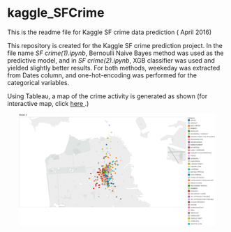 # kaggle_SFCrime
This is the readme file for Kaggle SF crime data prediction ( April 2016)
 
<p>This repository is created for the Kaggle SF crime prediction project. In the file name <i>SF crime(1).ipynb</i>, Bernoulli Naive Bayes method was used as the predictive model, and 
in <i>SF crime(2).ipynb</i>, XGB classifier was used and yielded slightly better results. For both methods, weekeday was extracted from Dates column, and one-hot-encoding was performed for the 
categorical variables.</p>

<p> Using Tableau, a map of the crime activity is generated as shown (for interactive map, click <a href="https://public.tableau.com/shared/Y97YS342M?:display_count=yes"> here </a>.)
<p align="center">
  <img src="crime_location.png" width="450"/>
</p>
